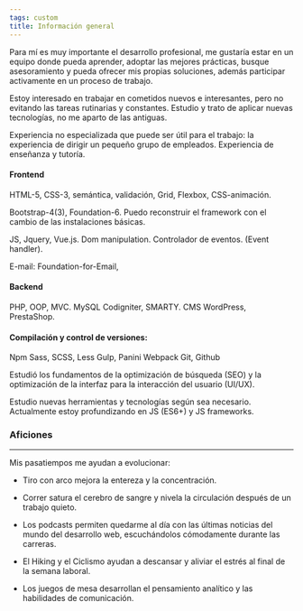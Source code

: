 ```yaml
---
tags: custom
title: Información general
---
```


Para mí es muy importante el desarrollo profesional, me gustaría estar en un equipo donde pueda aprender, adoptar las mejores prácticas, busque asesoramiento y pueda ofrecer mis propias soluciones, además participar activamente en un proceso de trabajo. 

Estoy interesado en trabajar en cometidos nuevos e interesantes, pero no evitando las tareas rutinarias y constantes. Estudio y trato de aplicar nuevas tecnologías, no me aparto de las antiguas.

Experiencia no especializada que puede ser útil para el trabajo: la experiencia de dirigir un pequeño grupo de empleados. 
Experiencia de enseñanza y tutoría. 

#### Frontend

HTML-5, CSS-3, semántica, validación, Grid, Flexbox, CSS-animación.

Bootstrap-4(3), Foundation-6. Puedo reconstruir el framework con el cambio de las instalaciones básicas.

JS, Jquery, Vue.js. Dom manipulation. Controlador de eventos. (Event handler). 

E-mail: Foundation-for-Email, 

#### Backend

PHP, OOP, MVC.
MySQL
Codigniter, SMARTY.
CMS WordPress, PrestaShop.

#### Compilación y control de versiones:

Npm
Sass, SCSS, Less
Gulp, Panini
Webpack
Git, Github

Estudió los fundamentos de la optimización de búsqueda (SEO) y la optimización de la interfaz para la interacción del usuario (UI/UX). 

Estudio nuevas herramientas y tecnologías según sea necesario. Actualmente estoy profundizando en JS (ES6+) y JS frameworks.


### Aficiones
--- 

Mis pasatiempos me ayudan a evolucionar: 

* Tiro con arco mejora la entereza y la concentración.

* Correr satura el cerebro de sangre y nivela la circulación después de un trabajo quieto.

* Los podcasts permiten quedarme al día con las últimas noticias del mundo del desarrollo web, escuchándolos cómodamente durante las carreras.

* El Hiking y el Ciclismo ayudan a descansar y aliviar el estrés al final de la semana laboral.

* Los juegos de mesa desarrollan el pensamiento analítico y las habilidades de comunicación.
